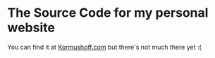 # The Source Code for my personal website

You can find it at [Kormushoff.com](http://kormushoff.com) but there's
not much there yet :(

